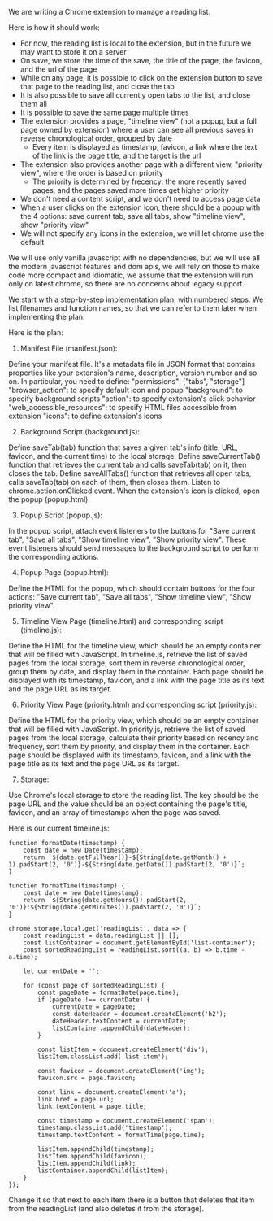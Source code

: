 We are writing a Chrome extension to manage a reading list.

Here is how it should work:

- For now, the reading list is local to the extension, but in the future we may want to store it on a server
- On save, we store the time of the save, the title of the page, the favicon, and the url of the page
- While on any page, it is possible to click on the extension button to save that page to the reading list, and close the tab
- It is also possible to save all currently open tabs to the list, and close them all
- It is possible to save the same page multiple times
- The extension provides a page, "timeline view" (not a popup, but a full page owned by extension) where a user can see all previous saves in reverse chronological order, grouped by date
    - Every item is displayed as timestamp, favicon, a link where the text of the link is the page title, and the target is the url
- The extension also provides another page with a different view, "priority view", where the order is based on priority
    - The priority is determined by frecency: the more recently saved pages, and the pages saved more times get higher priority
- We don't need a content script, and we don't need to access page data
- When a user clicks on the extension icon, there should be a popup with the 4 options: save current tab, save all tabs, show "timeline view", show "priority view"
- We will not specify any icons in the extension, we will let chrome use the default

We will use only vanilla javascript with no dependencies, but we will use all
the modern javascript features and dom apis, we will rely on those to make code
more compact and idiomatic, we assume that the extension will
run only on latest chrome, so there are no concerns about legacy support.

We start with a step-by-step implementation plan, with numbered steps. We list
filenames and function names, so that we can refer to them later when
implementing the plan.

Here is the plan:

1. Manifest File (manifest.json):

Define your manifest file. It's a metadata file in JSON format that contains properties like your extension's name, description, version number and so on. In particular, you need to define:
"permissions": ["tabs", "storage"]
"browser_action": to specify default icon and popup
"background": to specify background scripts
"action": to specify extension's click behavior
"web_accessible_resources": to specify HTML files accessible from extension
"icons": to define extension's icons

2. Background Script (background.js):

Define saveTab(tab) function that saves a given tab's info (title, URL, favicon, and the current time) to the local storage.
Define saveCurrentTab() function that retrieves the current tab and calls saveTab(tab) on it, then closes the tab.
Define saveAllTabs() function that retrieves all open tabs, calls saveTab(tab) on each of them, then closes them.
Listen to chrome.action.onClicked event. When the extension's icon is clicked, open the popup (popup.html).

3. Popup Script (popup.js):

In the popup script, attach event listeners to the buttons for "Save current tab", "Save all tabs", "Show timeline view", "Show priority view".
These event listeners should send messages to the background script to perform the corresponding actions.

4. Popup Page (popup.html):

Define the HTML for the popup, which should contain buttons for the four actions: "Save current tab", "Save all tabs", "Show timeline view", "Show priority view".

5. Timeline View Page (timeline.html) and corresponding script (timeline.js):

Define the HTML for the timeline view, which should be an empty container that will be filled with JavaScript.
In timeline.js, retrieve the list of saved pages from the local storage, sort them in reverse chronological order, group them by date, and display them in the container. Each page should be displayed with its timestamp, favicon, and a link with the page title as its text and the page URL as its target.

6. Priority View Page (priority.html) and corresponding script (priority.js):

Define the HTML for the priority view, which should be an empty container that will be filled with JavaScript.
In priority.js, retrieve the list of saved pages from the local storage, calculate their priority based on recency and frequency, sort them by priority, and display them in the container. Each page should be displayed with its timestamp, favicon, and a link with the page title as its text and the page URL as its target.

7. Storage:

Use Chrome's local storage to store the reading list. The key should be the page URL and the value should be an object containing the page's title, favicon, and an array of timestamps when the page was saved.


Here is our current timeline.js:

```
function formatDate(timestamp) {
    const date = new Date(timestamp);
    return `${date.getFullYear()}-${String(date.getMonth() + 1).padStart(2, '0')}-${String(date.getDate()).padStart(2, '0')}`;
}

function formatTime(timestamp) {
    const date = new Date(timestamp);
    return `${String(date.getHours()).padStart(2, '0')}:${String(date.getMinutes()).padStart(2, '0')}`;
}

chrome.storage.local.get('readingList', data => {
    const readingList = data.readingList || [];
    const listContainer = document.getElementById('list-container');
    const sortedReadingList = readingList.sort((a, b) => b.time - a.time);

    let currentDate = '';

    for (const page of sortedReadingList) {
        const pageDate = formatDate(page.time);
        if (pageDate !== currentDate) {
            currentDate = pageDate;
            const dateHeader = document.createElement('h2');
            dateHeader.textContent = currentDate;
            listContainer.appendChild(dateHeader);
        }

        const listItem = document.createElement('div');
        listItem.classList.add('list-item');

        const favicon = document.createElement('img');
        favicon.src = page.favicon;

        const link = document.createElement('a');
        link.href = page.url;
        link.textContent = page.title;

        const timestamp = document.createElement('span');
        timestamp.classList.add('timestamp');
        timestamp.textContent = formatTime(page.time);

        listItem.appendChild(timestamp);
        listItem.appendChild(favicon);
        listItem.appendChild(link);
        listContainer.appendChild(listItem);
    }
});
```

Change it so that next to each item there is a button that deletes that item from the readingList (and also deletes it from the storage).